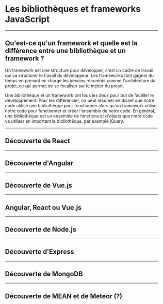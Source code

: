 # Les bibliothèques et frameworks JavaScript

----

## Qu'est-ce qu'un framework et quelle est la différence entre une bibliothèque et un framework ?

Un framework est une structure pour développer, c'est un cadre de travail qui va structurer le travail du développeur. Les frameworks font gagner du temps en prenant en charge les besoins récurents comme l'architecture du projet, ce qui permet de se focaliser sur le métier du projet.

Une bibliothèque et un framework ont tous les deux pour but de faciliter le développement. Pour les différencier, on peut résumer en disant que notre code utilise une bibliothèque pour fonctionner alors qu'un framework utilise notre code pour fonctionner et créer l'ensemble de notre code. En général, une bibliothèque est un ensemble de fonctions et d'objets que notre code va utiliser en important la bibliothèque, par exemple jQuery.

----

## Découverte de React

----

## Découverte d'Angular

----

## Découverte de Vue.js

----

## Angular, React ou Vue.js

----

## Découverte de Node.js

----

## Découverte d'Express

----

## Découverte de MongoDB

---- 

## Découverte de MEAN et de Meteor (?)


